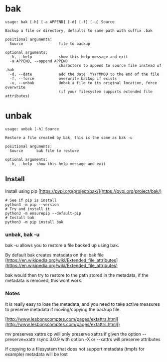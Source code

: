 # bak
```
usage: bak [-h] [-a APPEND] [-d] [-f] [-u] Source

Backup a file or directory, defaults to same path with suffix .bak

positional arguments:
  Source                file to backup

optional arguments:
  -h, --help            show this help message and exit
  -a APPEND, --append APPEND
                        characters to append to source file instead of .bak
  -d, --date            add the date .YYYYMMDD to the end of the file
  -f, --force           overwrite backup if exists
  -u, --unbak           Unbak a file to its original location, force overwrite
                        (if your filesystem supports extended file attributes)
```
# unbak
```
usage: unbak [-h] Source

Restore a file created by bak, this is the same as bak -u

positional arguments:
  Source      bak file to restore

optional arguments:
  -h, --help  show this help message and exit
```

## Install
Install using pip [https://pypi.org/project/bak/](https://pypi.org/project/bak/)

```/bin/bash
# See if pip is install
python3 -m pip --version
# Try and install it
python3 -m ensurepip --default-pip
# Install bak
python3 -m pip install bak
```

### unbak, bak -u
bak -u allows you to restore a file backed up using bak. 

By default bak creates metadata on the .bak file [https://en.wikipedia.org/wiki/Extended_file_attributes](https://en.wikipedia.org/wiki/Extended_file_attributes)

bak would then try to restore to the path stored in the metadata, if the metadata is removed, this wont work.

### Notes
It is really easy to lose the metadata, and you need to take active measures to preserve metadata if moving/copying the backup file.

[http://www.lesbonscomptes.com/pages/extattrs.html](http://www.lesbonscomptes.com/pages/extattrs.html])

mv preserves xattrs
cp will only preserve xattrs if given the option --preserve=xattr
rsync 3.0.9 with option -X or --xattrs will preserve attributes

If copying to a filesystem that does not support metadata (tmpfs for example) metadata will be lost
